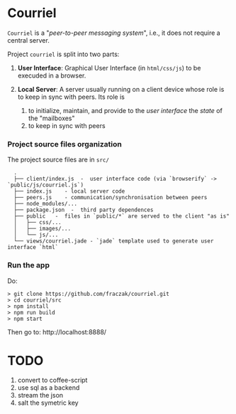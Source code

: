 # Courriel

`Courriel` is a "_peer-to-peer messaging system_", i.e., it does not
require a central server.

Project `courriel` is split into two parts:

1.  __User Interface__: Graphical User Interface (in `html/css/js`) to
    be execuded in a browser.

2.  __Local Server__: A server usually running on a client device
    whose role is to keep in sync with peers. Its role is
    1. to initialize, maintain, and provide to the _user interface_
       the _state_ of the "mailboxes"
    2. to keep in sync with peers

### Project source files organization 

The project source files are in `src/`

      .
      ├── client/index.js  -  user interface code (via `browserify` -> `public/js/courriel.js`)
      ├── index.js    - local server code
      ├── peers.js    - communication/synchronisation between peers
      ├── node_modules/...
      ├── package.json  -  third party dependences 
      ├── public   -  files in `public/*` are served to the client "as is"
      │   ├── css/...
      │   ├── images/...
      │   └── js/...
      └── views/courriel.jade - `jade` template used to generate user interface `html`

### Run the app

Do:

    > git clone https://github.com/fraczak/courriel.git
    > cd courriel/src
    > npm install
    > npm run build
    > npm start

Then go to: http://localhost:8888/


# TODO

1. convert to coffee-script
2. use sql as a backend
3. stream the json 
4. salt the symetric key

